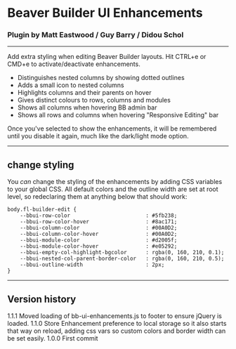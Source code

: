 # Beaver Builder UI Enhancements
### Plugin by Matt Eastwood / Guy Barry / Didou Schol
---

Add extra styling when editing Beaver Builder layouts. Hit CTRL+e or CMD+e to activate/deactivate enhancements.

- Distinguishes nested columns by showing dotted outlines
- Adds a small icon to nested columns
- Highlights columns and their parents on hover
- Gives distinct colours to rows, columns and modules
- Shows all columns when hovering BB admin bar
- Shows all rows and columns when hovering "Responsive Editing" bar

Once you've selected to show the enhancements, it will be remembered until you disable it again, much like the dark/light mode option.

---
## change styling

You *can* change the styling of the enhancements by adding CSS variables to your global CSS. All default colors and the outline width are set at root level, so redeclaring them at anything below that should work:

    body.fl-builder-edit {
        --bbui-row-color                        : #5fb238;
        --bbui-row-color-hover                  : #8ac171;
        --bbui-column-color                     : #00A0D2;
        --bbui-column-color-hover               : #00A0D2;
        --bbui-module-color                     : #d2005f;
        --bbui-module-color-hover               : #e05292;
        --bbui-empty-col-highlight-bgcolor      : rgba(0, 160, 210, 0.1);
        --bbui-nested-col-parent-border-color   : rgba(0, 160, 210, 0.5);
        --bbui-outline-width                    : 2px;
    }


---
## Version history

1.1.1 Moved loading of bb-ui-enhancements.js to footer to ensure jQuery is loaded.
1.1.0 Store Enhancement preference to local storage so it also starts that way on reload, adding css vars so custom colors and border width can be set easily.
1.0.0 First commit